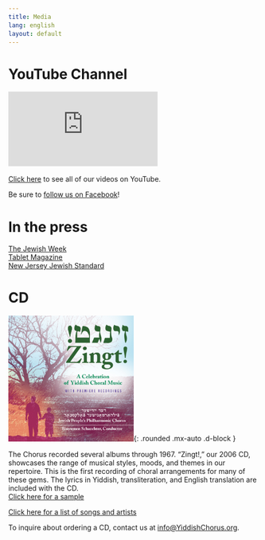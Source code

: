 ```yaml
---
title: Media
lang: english
layout: default
---
```


# YouTube Channel

<div class="video-container">
<iframe src="https://www.youtube.com/embed/?listType=playlist&list=PLWDQKhjcVIxRtz6puEFJ3nscAggDp04Nu" frameborder="0" allow="accelerometer; autoplay; encrypted-media; gyroscope; picture-in-picture" allowfullscreen class="video"></iframe></div>

[Click here](https://www.youtube.com/channel/UCbCGJxhJOEDDlHxZqhp4cgQ) to see all of our videos on YouTube.

Be sure to [follow us on Facebook](https://www.facebook.com/YiddishPhilharmonicChorus)!

# In the press

[The Jewish Week](http://www.thejewishweek.com/blogs/well-versed/hitting-yiddish-high-notes)  
[Tablet Magazine](https://www.tabletmag.com/sections/arts-letters/articles/in-tune)  
[New Jersey Jewish Standard](http://www.jstandard.com/index.php/content/item/18807/)  

# CD

<img src="img/zingt_cover.jpg" alt="Zingt, album cover" width="50%"/>{: .rounded .mx-auto .d-block }

The Chorus recorded several albums through 1967. “Zingt!,” our 2006 CD, showcases the range of musical styles, moods, and themes in our repertoire. This is the first recording of choral arrangements for many of these gems. The lyrics in Yiddish, transliteration, and English translation are included with the CD.  
[Click here for a sample](attachments/vaserl_clip.mp3)

[Click here for a list of songs and artists](zingt.html)

To inquire about ordering a CD, contact us at [info@YiddishChorus.org](mailto:info@yiddishchorus.org).  


